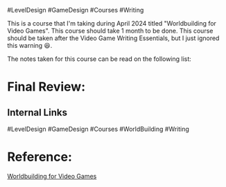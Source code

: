 #LevelDesign #GameDesign #Courses #Writing 

This is a course that I'm taking during April 2024 titled 
"Worldbuilding for Video Games". This course should take 1 month to be done. This course should be taken after the Video Game Writing Essentials, but I just ignored this warning 😆.

The notes taken for this course can be read on the following list:


# Final Review:

## Internal Links
#LevelDesign #GameDesign #Courses #WorldBuilding #Writing

# Reference:
[Worldbuilding for Video Games](https://learning.edx.org/course/course-v1:UBCx+VGWR104+3T2021/home)
